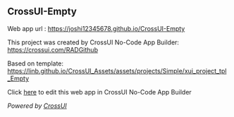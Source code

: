 ## CrossUI-Empty
Web app url : https://joshi12345678.github.io/CrossUI-Empty

This project was created by CrossUI No-Code App Builder: https://crossui.com/RADGithub

Based on template: https://linb.github.io/CrossUI_Assets/assets/projects/Simple/xui_project_tpl_Empty

Click [here](https://crossui.com/RADGithub/#!from=github&owner=joshi12345678&repo=CrossUI-Empty) to edit this web app in CrossUI No-Code App Builder

<i>Powered by [CrossUI](https://crossui.com)</i>
